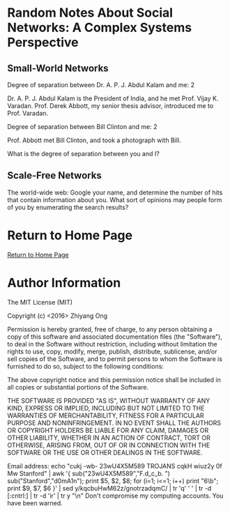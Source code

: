 #	Random Notes About Social Networks: A Complex Systems Perspective 

##	Small-World Networks

Degree of separation between Dr. A. P. J. Abdul Kalam and me: 2 

Dr. A. P. J. Abdul Kalam is the President of India, and he met Prof. Vijay K. Varadan. Prof. Derek Abbott, my senior thesis advisor, introduced me to Prof. Varadan.
 

Degree of separation between Bill Clinton and me: 2  

Prof. Abbott met Bill Clinton, and took a photograph with Bill. 



 

 What is the degree of separation between you and I?





##	Scale-Free Networks 

 The world-wide web: Google your name, and determine the number of hits that contain information about you. What sort of opinions may people form of you by enumerating the search results?



#	Return to Home Page

[Return to Home Page](../README.md)

#	Author Information

The MIT License (MIT)

Copyright (c) <2016> Zhiyang Ong

Permission is hereby granted, free of charge, to any person obtaining a copy of this software and associated documentation files (the "Software"), to deal in the Software without restriction, including without limitation the rights to use, copy, modify, merge, publish, distribute, sublicense, and/or sell copies of the Software, and to permit persons to whom the Software is furnished to do so, subject to the following conditions:

The above copyright notice and this permission notice shall be included in all copies or substantial portions of the Software.

THE SOFTWARE IS PROVIDED "AS IS", WITHOUT WARRANTY OF ANY KIND, EXPRESS OR IMPLIED, INCLUDING BUT NOT LIMITED TO THE WARRANTIES OF MERCHANTABILITY, FITNESS FOR A PARTICULAR PURPOSE AND NONINFRINGEMENT. IN NO EVENT SHALL THE AUTHORS OR COPYRIGHT HOLDERS BE LIABLE FOR ANY CLAIM, DAMAGES OR OTHER LIABILITY, WHETHER IN AN ACTION OF CONTRACT, TORT OR OTHERWISE, ARISING FROM, OUT OF OR IN CONNECTION WITH THE SOFTWARE OR THE USE OR OTHER DEALINGS IN THE SOFTWARE.

Email address: echo "cukj -wb- 23wU4X5M589 TROJANS cqkH wiuz2y 0f Mw Stanford" | awk '{ sub("23wU4X5M589","F.d_c_b. ") sub("Stanford","d0mA1n"); print $5, $2, $8; for (i=1; i<=1; i++) print "6\b"; print $9, $7, $6 }' | sed y/kqcbuHwM62z/gnotrzadqmC/ | tr 'q' ' ' | tr -d [:cntrl:] | tr -d 'ir' | tr y "\n"		Don't compromise my computing accounts. You have been warned.

